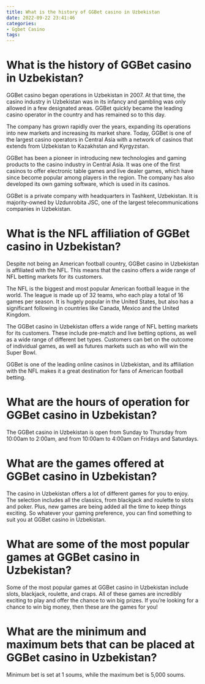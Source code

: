 ```yaml
---
title: What is the history of GGBet casino in Uzbekistan
date: 2022-09-22 23:41:46
categories:
- Ggbet Casino
tags:
---
```



#  What is the history of GGBet casino in Uzbekistan?

GGBet casino began operations in Uzbekistan in 2007. At that time, the casino industry in Uzbekistan was in its infancy and gambling was only allowed in a few designated areas. GGBet quickly became the leading casino operator in the country and has remained so to this day.

The company has grown rapidly over the years, expanding its operations into new markets and increasing its market share. Today, GGBet is one of the largest casino operators in Central Asia with a network of casinos that extends from Uzbekistan to Kazakhstan and Kyrgyzstan.

GGBet has been a pioneer in introducing new technologies and gaming products to the casino industry in Central Asia. It was one of the first casinos to offer electronic table games and live dealer games, which have since become popular among players in the region. The company has also developed its own gaming software, which is used in its casinos.

GGBet is a private company with headquarters in Tashkent, Uzbekistan. It is majority-owned by Uzdunrobita JSC, one of the largest telecommunications companies in Uzbekistan.

#  What is the NFL affiliation of GGBet casino in Uzbekistan?

Despite not being an American football country, GGBet casino in Uzbekistan is affiliated with the NFL. This means that the casino offers a wide range of NFL betting markets for its customers.

The NFL is the biggest and most popular American football league in the world. The league is made up of 32 teams, who each play a total of 16 games per season. It is hugely popular in the United States, but also has a significant following in countries like Canada, Mexico and the United Kingdom.

The GGBet casino in Uzbekistan offers a wide range of NFL betting markets for its customers. These include pre-match and live betting options, as well as a wide range of different bet types. Customers can bet on the outcome of individual games, as well as futures markets such as who will win the Super Bowl.

GGBet is one of the leading online casinos in Uzbekistan, and its affiliation with the NFL makes it a great destination for fans of American football betting.

#  What are the hours of operation for GGBet casino in Uzbekistan?

The GGBet casino in Uzbekistan is open from Sunday to Thursday from 10:00am to 2:00am, and from 10:00am to 4:00am on Fridays and Saturdays.

#  What are the games offered at GGBet casino in Uzbekistan?

The casino in Uzbekistan offers a lot of different games for you to enjoy. The selection includes all the classics, from blackjack and roulette to slots and poker. Plus, new games are being added all the time to keep things exciting. So whatever your gaming preference, you can find something to suit you at GGBet casino in Uzbekistan.

# What are some of the most popular games at GGBet casino in Uzbekistan?

Some of the most popular games at GGBet casino in Uzbekistan include slots, blackjack, roulette, and craps. All of these games are incredibly exciting to play and offer the chance to win big prizes. If you’re looking for a chance to win big money, then these are the games for you!

#  What are the minimum and maximum bets that can be placed at GGBet casino in Uzbekistan?

Minimum bet is set at 1 soums, while the maximum bet is 5,000 soums.